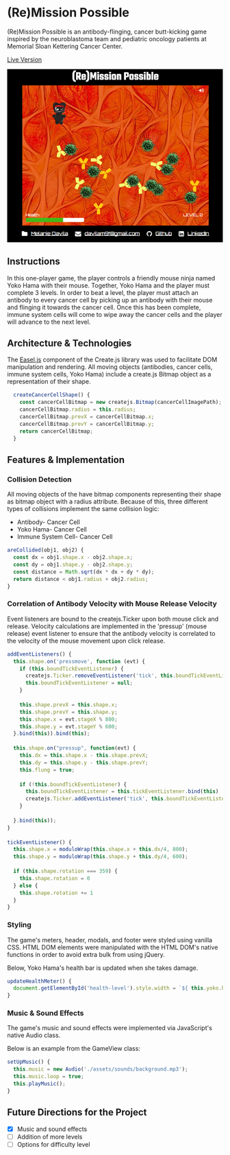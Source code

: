 # (Re)Mission Possible
(Re)Mission Possible is an antibody-flinging, cancer butt-kicking game inspired by the neuroblastoma team and pediatric oncology patients at Memorial Sloan Kettering Cancer Center.

[Live Version](http://melaniedavila.com/remission-possible/)

![screenshot_img][screenshot]

## Instructions
In this one-player game, the player controls a friendly mouse ninja named Yoko Hama with their mouse. Together, Yoko Hama and the player must complete 3 levels. In order to beat a level, the player must attach an antibody to every cancer cell by picking up an antibody with their mouse and flinging it towards the cancer cell. Once this has been complete, immune system cells will come to wipe away the cancer cells and the player will advance to the next level.

## Architecture & Technologies

The [Easel.js](http://www.createjs.com/easeljs) component of the Create.js library was used to facilitate DOM manipulation and rendering. All moving objects (antibodies, cancer cells, immune system cells, Yoko Hama) include a create.js Bitmap object as a representation of their shape.

``` javascript
  createCancerCellShape() {
    const cancerCellBitmap = new createjs.Bitmap(cancerCellImagePath);
    cancerCellBitmap.radius = this.radius;
    cancerCellBitmap.prevX = cancerCellBitmap.x;
    cancerCellBitmap.prevY = cancerCellBitmap.y;
    return cancerCellBitmap;
  }
```

## Features & Implementation

### Collision Detection
All moving objects of the have bitmap components representing their shape as bitmap object with a radius attribute. Because of this, three different types of collisions implement the same collision logic:
- Antibody- Cancer Cell
- Yoko Hama- Cancer Cell
- Immune System Cell- Cancer Cell

``` javascript
areCollided(obj1, obj2) {
  const dx = obj1.shape.x - obj2.shape.x;
  const dy = obj1.shape.y - obj2.shape.y;
  const distance = Math.sqrt(dx * dx + dy * dy);
  return distance < obj1.radius + obj2.radius;
}
```

### Correlation of Antibody Velocity with Mouse Release Velocity
Event listeners are bound to the createjs.Ticker upon both mouse click and release. Velocity calculations are implemented in the 'pressup' (mouse release) event listener to ensure that the antibody velocity is correlated to the velocity of the mouse movement upon click release.

``` javascript
addEventListeners() {
  this.shape.on('pressmove', function (evt) {
    if (this.boundTickEventListener) {
      createjs.Ticker.removeEventListener('tick', this.boundTickEventListener);
      this.boundTickEventListener = null;
    }

    this.shape.prevX = this.shape.x;
    this.shape.prevY = this.shape.y;
    this.shape.x = evt.stageX % 800;
    this.shape.y = evt.stageY % 600;
  }.bind(this)).bind(this);

  this.shape.on("pressup", function(evt) {
    this.dx = this.shape.x - this.shape.prevX;
    this.dy = this.shape.y - this.shape.prevY;
    this.flung = true;

    if (!this.boundTickEventListener) {
      this.boundTickEventListener = this.tickEventListener.bind(this)
      createjs.Ticker.addEventListener('tick', this.boundTickEventListener);
    }

  }.bind(this));
}

tickEventListener() {
  this.shape.x = moduloWrap(this.shape.x + this.dx/4, 800);
  this.shape.y = moduloWrap(this.shape.y + this.dy/4, 600);

  if (this.shape.rotation === 359) {
    this.shape.rotation = 0
  } else {
    this.shape.rotation += 1
  }
}
```


### Styling
The game's meters, header, modals, and footer were styled using vanilla CSS. HTML DOM elements were manipulated with the HTML DOM's native functions in order to avoid extra bulk from using jQuery.

Below, Yoko Hama's health bar is updated when she takes damage.

``` javascript
updateHealthMeter() {
  document.getElementById('health-level').style.width = `${ this.yoko.health / 10 }px`;
}
```


### Music & Sound Effects
The game's music and sound effects were implemented via JavaScript's native Audio class.

Below is an example from the GameView class:

``` javascript
setUpMusic() {
  this.music = new Audio('./assets/sounds/background.mp3');
  this.music.loop = true;
  this.playMusic();
}
```


## Future Directions for the Project
- [X] Music and sound effects
- [ ] Addition of more levels
- [ ] Options for difficulty level

[screenshot]: docs/screenshots/level_2.png

